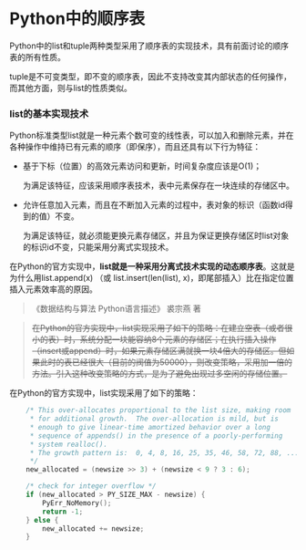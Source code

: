 # Python中的顺序表

Python中的list和tuple两种类型采用了顺序表的实现技术，具有前面讨论的顺序表的所有性质。

tuple是不可变类型，即不变的顺序表，因此不支持改变其内部状态的任何操作，而其他方面，则与list的性质类似。

### list的基本实现技术

Python标准类型list就是一种元素个数可变的线性表，可以加入和删除元素，并在各种操作中维持已有元素的顺序（即保序），而且还具有以下行为特征：

+ 基于下标（位置）的高效元素访问和更新，时间复杂度应该是O(1)；

    为满足该特征，应该采用顺序表技术，表中元素保存在一块连续的存储区中。

+ 允许任意加入元素，而且在不断加入元素的过程中，表对象的标识（函数id得到的值）不变。

    为满足该特征，就必须能更换元素存储区，并且为保证更换存储区时list对象的标识id不变，只能采用分离式实现技术。

在Python的官方实现中，**list就是一种采用分离式技术实现的动态顺序表**。这就是为什么用list.append(x) （或 list.insert(len(list), x)，即尾部插入）比在指定位置插入元素效率高的原因。

> 《数据结构与算法 Python语言描述》 裘宗燕 著

> ~~在Python的官方实现中，list实现采用了如下的策略：在建立空表（或者很小的表）时，系统分配一块能容纳8个元素的存储区；在执行插入操作（insert或append）时，如果元素存储区满就换一块4倍大的存储区。但如果此时的表已经很大（目前的阀值为50000），则改变策略，采用加一倍的方法。引入这种改变策略的方式，是为了避免出现过多空闲的存储位置。~~

在Python的官方实现中，list实现采用了如下的策略：
```c
    /* This over-allocates proportional to the list size, making room
     * for additional growth.  The over-allocation is mild, but is
     * enough to give linear-time amortized behavior over a long
     * sequence of appends() in the presence of a poorly-performing
     * system realloc().
     * The growth pattern is:  0, 4, 8, 16, 25, 35, 46, 58, 72, 88, ...
     */
    new_allocated = (newsize >> 3) + (newsize < 9 ? 3 : 6);

    /* check for integer overflow */
    if (new_allocated > PY_SIZE_MAX - newsize) {
        PyErr_NoMemory();
        return -1;
    } else {
        new_allocated += newsize;
    }
```
